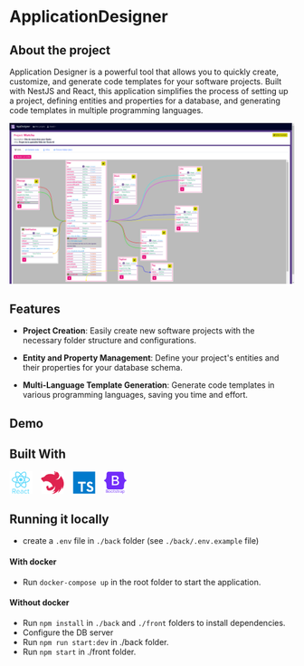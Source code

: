 # ApplicationDesigner

<div id="top"></div>

## About the project

Application Designer is a powerful tool that allows you to quickly create, customize, and generate code templates for your software projects. Built with NestJS and React, this application simplifies the process of setting up a project, defining entities and properties for a database, and generating code templates in multiple programming languages.

![Screenshot](./assets/ad-screen.png)

## Features

- **Project Creation**: Easily create new software projects with the necessary folder structure and configurations.

- **Entity and Property Management**: Define your project's entities and their properties for your database schema.

- **Multi-Language Template Generation**: Generate code templates in various programming languages, saving you time and effort.

## Demo

## Built With

<a href="https://reactjs.org/" target="_blank" rel="noreferrer"><img src="https://raw.githubusercontent.com/devicons/devicon/master/icons/react/react-original-wordmark.svg" title="React" alt="react" width="40" height="40"/></a>&nbsp;&nbsp;&nbsp;
<a href="https://nestjs.com/" target="_blank" rel="noreferrer"><img src="https://raw.githubusercontent.com/devicons/devicon/master/icons/nestjs/nestjs-plain.svg" title="nestJs" alt="nestjs" width="40" height="40"/></a>&nbsp;&nbsp;&nbsp;
<a href="https://www.typescriptlang.org/" target="_blank" rel="noreferrer"><img src="https://raw.githubusercontent.com/devicons/devicon/master/icons/typescript/typescript-original.svg" title="TypeScript" alt="typescript" width="40" height="40"/></a>&nbsp;&nbsp;&nbsp;
<a href="https://getbootstrap.com" target="_blank" rel="noreferrer"><img src="https://raw.githubusercontent.com/devicons/devicon/master/icons/bootstrap/bootstrap-plain-wordmark.svg" title="bootstrap" alt="bootstrap" width="40" height="40"/></a>

## Running it locally

- create a `.env` file in `./back` folder (see `./back/.env.example` file)

#### With docker

- Run `docker-compose up` in the root folder to start the application.

#### Without docker

- Run `npm install` in `./back` and `./front` folders to install dependencies.
- Configure the DB server
- Run `npm run start:dev` in ./back folder.
- Run `npm start` in ./front folder.
